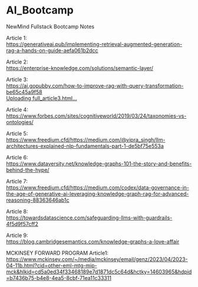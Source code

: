 # AI_Bootcamp
NewMind Fullstack Bootcamp Notes

Article 1:\
https://generativeai.pub/implementing-retrieval-augmented-generation-rag-a-hands-on-guide-aefa061b2dcc

Article 2:\
https://enterprise-knowledge.com/solutions/semantic-layer/

Article 3:\
https://ai.gopubby.com/how-to-improve-rag-with-query-transformation-be65c45a9f58 \
[Uploading full_article3.html…]()

Article 4:\
https://www.forbes.com/sites/cognitiveworld/2019/03/24/taxonomies-vs-ontologies/

Article 5:\
https://www.freedium.cfd/https://medium.com/@vipra_singh/llm-architectures-explained-nlp-fundamentals-part-1-de5bf75e553a

Article 6:\
https://www.dataversity.net/knowledge-graphs-101-the-story-and-benefits-behind-the-hype/

Article 7:\
https://www.freedium.cfd/https://medium.com/codex/data-governance-in-the-age-of-generative-ai-leveraging-knowledge-graph-rag-for-advanced-reasoning-88363646ab1c

Article 8:\
https://towardsdatascience.com/safeguarding-llms-with-guardrails-4f5d9f57cff2

Article 9:\
https://blog.cambridgesemantics.com/knowledge-graphs-a-love-affair

MCKINSEY FORWARD PROGRAM 
Article1: \
https://www.mckinsey.com/~/media/mckinsey/email/genz/2023/04/2023-04-11b.html?cid=other-eml-mtg-mip-mck&hlkid=cd5a0ed34f33468189e7d1871dc5c64d&hctky=14603965&hdpid=b7436b75-b4e8-4ea5-8cbf-71ea11c33311

